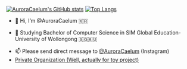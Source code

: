[![AuroraCaelum's GitHub stats](https://github-readme-stats.vercel.app/api?username=AuroraCaelum)](https://github.com/anuraghazra/github-readme-stats)
[![Top Langs](https://github-readme-stats.vercel.app/api/top-langs/?username=AuroraCaelum&layout=compact)](https://github.com/anuraghazra/github-readme-stats)
- 👋 Hi, I’m @AuroraCaelum 🇰🇷
<!--- - 👀 I’m interested in --->
- 🌱 Studying Bachelor of Computer Science in SIM Global Education-University of Wollongong 🇸🇬🇦🇺
<!--- - 💞️ I’m looking to collaborate on ... --->
- 📫 Please send direct message to [@AuroraCaelum](https://instagram.com/AuroraCaelum) (Instagram)
- [Private Organization (Well, actually for toy project)](https://github.com/YEJIN-DEV)

<!---
dev-by-david/dev-by-david is a ✨ special ✨ repository because its `README.md` (this file) appears on your GitHub profile.
You can click the Preview link to take a look at your changes.
--->
